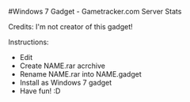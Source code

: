 #Windows 7 Gadget - Gametracker.com Server Stats

Credits:
I'm not creator of this gadget!


Instructions:
- Edit
- Create NAME.rar acrchive
- Rename NAME.rar into NAME.gadget
- Install as Windows 7 gadget
- Have fun! :D
